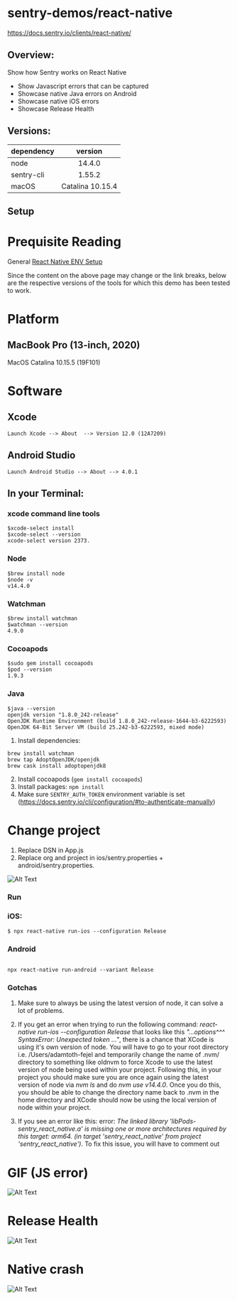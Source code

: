 # sentry-demos/react-native
https://docs.sentry.io/clients/react-native/

## Overview:
Show how Sentry works on React Native
- Show Javascript errors that can be captured
- Showcase native Java errors on Android
- Showcase native iOS errors
- Showcase Release Health

## Versions:
| dependency      | version
| ------------- |:-------------:|
| node      | 14.4.0  |
| sentry-cli   | 1.55.2    |
| macOS | Catalina 10.15.4      |


## Setup

# Prequisite Reading
General [React Native ENV Setup](https://reactnative.dev/docs/environment-setup)

Since the content on the above page may change or the link breaks, below are the respective versions of the tools for which this demo has been tested to work.

# Platform

## MacBook Pro (13-inch, 2020)
 MacOS Catalina
 10.15.5 (19F101)

# Software
## Xcode
```Launch Xcode --> About  --> Version 12.0 (12A7209)```

## Android Studio
```Launch Android Studio --> About --> 4.0.1```


## In your Terminal:

### xcode command line tools
```
$xcode-select install
$xcode-select --version
xcode-select version 2373.
```

### Node
```
$brew install node
$node -v
v14.4.0
```

### Watchman
```
$brew install watchman
$watchman --version
4.9.0
```

### Cocoapods
```
$sudo gem install cocoapods
$pod --version
1.9.3
```

### Java
```
$java --version
openjdk version "1.8.0_242-release"
OpenJDK Runtime Environment (build 1.8.0_242-release-1644-b3-6222593)
OpenJDK 64-Bit Server VM (build 25.242-b3-6222593, mixed mode)
```

1. Install dependencies:
```
brew install watchman
brew tap AdoptOpenJDK/openjdk
brew cask install adoptopenjdk8
```
2. Install cocoapods (`gem install cocoapods`)
3. Install packages: `npm install`
4. Make sure `SENTRY_AUTH_TOKEN` environment variable is set (https://docs.sentry.io/cli/configuration/#to-authenticate-manually)


# Change project
1. Replace DSN in App.js
2. Replace org and project in ios/sentry.properties + android/sentry.properties.

![Alt Text](sentryproperties.png)

### Run

### iOS:
```
$ npx react-native run-ios --configuration Release
```
### Android
```

npx react-native run-android --variant Release
```



### Gotchas
1. Make sure to always be using the latest version of node, it can solve a lot of problems.

2.  If you get an error when trying to run the following command: *react-native run-ios --configuration Release* that looks like this *"...options^^^ SyntaxError: Unexpected token ..."*, there is a chance that XCode is using it's own version of node.  You will have to go to your root directory i.e. /Users/adamtoth-fejel and temporarily change the name of .nvm/
directory to something like oldnvm to force Xcode to use the latest version of node being used within your project.  Following this, in your project you should make sure you are once again using the latest version of node via *nvm ls* and do *nvm use v14.4.0*.   Once you do this, you should be able to change the directory name back to .nvm in the
home directory and XCode should now be using the local version of node within your project.

3.  If you see an error like this: error: *The linked library 'libPods-sentry_react_native.a' is missing one or more architectures required by this target: arm64. (in target 'sentry_react_native' from project 'sentry_react_native')*.
To fix this issue, you will have to comment out


# GIF (JS error)
![Alt Text](react-native-demo-android.gif)

# Release Health
![Alt Text](releasehealth.png)

# Native crash
![Alt Text](native-crash.png)
